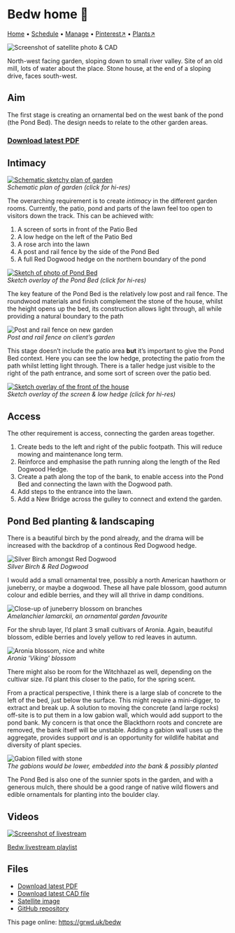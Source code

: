 # Bedw home 🏡

[Home](https://grwd.uk/bedw/) • [Schedule](https://grwd.uk/bedw/schedule) • [Manage](https://grwd.uk/bedw/manage) • [Pinterest↗](https://pinterest.co.uk/NatureWorksGarden/bedw) • [Plants↗](https://bit.ly/bedw-plants)

![Screenshot of satellite photo & CAD](https://res.cloudinary.com/growdigital/image/upload/w_320/v1683121508/bedw/pondbed-230427_123512.jpg)

North-west facing garden, sloping down to small river valley. Site of an old mill, lots of water about the place. Stone house, at the end of a sloping drive, faces south-west.

## Aim

The first stage is creating an ornamental bed on the west bank of the pond (the Pond Bed). The design needs to relate to the other garden areas.

### [Download latest PDF](https://codeberg.org/natureworks/bedw/raw/branch/main/bedw.pdf)

## Intimacy

[![Schematic sketchy plan of garden](https://res.cloudinary.com/growdigital/image/upload/w_320,bo_1px_solid_gray/v1683132844/bedw/bedw-schematic-shrubs.jpg)](https://res.cloudinary.com/growdigital/image/upload/v1683132844/bedw/bedw-schematic-shrubs.jpg)  
_Schematic plan of garden (click for hi-res)_

The overarching requirement is to create _intimacy_ in the different garden rooms. Currently, the patio, pond and parts of the lawn feel too open to visitors down the track. This can be achieved with:

1. A screen of sorts in front of the Patio Bed
2. A low hedge on the left of the Patio Bed
3. A rose arch into the lawn
4. A post and rail fence by the side of the Pond Bed
5. A full Red Dogwood hedge on the northern boundary of the pond

[![Sketch of photo of Pond Bed](https://res.cloudinary.com/growdigital/image/upload/w_320/v1683136411/bedw/pondbed-sketch-230427.jpg)](https://res.cloudinary.com/growdigital/image/upload/v1683136411/bedw/pondbed-sketch-230427.jpg)  
_Sketch overlay of the Pond Bed (click for hi-res)_

The key feature of the Pond Bed is the relatively low post and rail fence. The roundwood materials and finish complement the stone of the house, whilst the height opens up the bed, its construction allows light through, all while providing a natural boundary to the path

![Post and rail fence on new garden](https://res.cloudinary.com/growdigital/image/upload/w_320/v1676582092/clifftop/post-rail-fencing-crop-220419.jpg)  
_Post and rail fence on client’s garden_

This stage doesn’t include the patio area **but** it’s important to give the Pond Bed context. Here you can see the low hedge, protecting the patio from the path whilst letting light through. There is a taller hedge just visible to the right of the path entrance, and some sort of screen over the patio bed.

[![Sketch overlay of the front of the house](https://res.cloudinary.com/growdigital/image/upload/w_320/v1683136411/bedw/entrance-patio-sketch-230427.jpg)](https://res.cloudinary.com/growdigital/image/upload/v1683136411/bedw/entrance-patio-sketch-230427.jpg)  
_Sketch overlay of the screen & low hedge (click for hi-res)_

## Access

The other requirement is access, connecting the garden areas together. 

1. Create beds to the left and right of the public footpath. This will reduce mowing and maintenance long term.
2. Reinforce and emphasise the path running along the length of the Red Dogwood Hedge.
3. Create a path along the top of the bank, to enable access into the Pond Bed and connecting the lawn with the Dogwood path.
4. Add steps to the entrance into the lawn.
5. Add a New Bridge across the gulley to connect and extend the garden.

## Pond Bed planting & landscaping

There is a beautiful birch by the pond already, and the drama will be increased with the backdrop of a continous Red Dogwood hedge.

![Silver Birch amongst Red Dogwood](https://res.cloudinary.com/growdigital/image/upload/w_320/v1681487728/syra/silver-birch-red-dogwood.jpg)  
_Silver Birch & Red Dogwood_

I would add a small ornamental tree, possibly a north American hawthorn or juneberry, or maybe a dogwood. These all have pale blossom, good autumn colour and edible berries, and they will all thrive in damp conditions.

![Close-up of juneberry blossom on branches](https://res.cloudinary.com/growdigital/image/upload/w_320/v1683141248/bedw/Amelanchier-lamarkii-flowers-glowing-in-the-twilight.jpg)  
_Amelanchier lamarckii, an ornamental garden favourite_

For the shrub layer, I’d plant 3 small cultivars of Aronia. Again, beautiful blossom, edible berries and lovely yellow to red leaves in autumn.

![Aronia blossom, nice and white](https://res.cloudinary.com/growdigital/image/upload/w_320/v1632141292/aronia-AEFC4AEB-crop.jpg)  
_Aronia 'Viking' blossom_

There might also be room for the Witchhazel as well, depending on the cultivar size. I’d plant this closer to the patio, for the spring scent.

From a practical perspective, I think there is a large slab of concrete to the left of the bed, just below the surface. This might require a mini-digger, to extract and break up. A solution to moving the concrete (and large rocks) off-site is to put them in a low gabion wall, which would add support to the pond bank. My concern is that once the Blackthorn roots and concrete are removed, the bank itself will be unstable. Adding a gabion wall uses up the aggregate, provides support _and_ is an opportunity for wildlife habitat and diversity of plant species.

![Gabion filled with stone](https://res.cloudinary.com/growdigital/image/upload/w_320/v1683143350/bedw/gabion-open.jpg)  
_The gabions would be lower, embedded into the bank & possibly planted_

The Pond Bed is also one of the sunnier spots in the garden, and with a generous mulch, there should be a good range of native wild flowers and edible ornamentals for planting into the boulder clay.

## Videos

[![Screenshot of livestream](https://res.cloudinary.com/growdigital/image/upload/w_320/v1683143015/bedw/bedw-video.jpg)](https://bit.ly/bedw-playlist)

[Bedw livestream playlist](https://bit.ly/bedw-playlist)

## Files

* [Download latest PDF](https://codeberg.org/natureworks/bedw/raw/branch/main/bedw.pdf)
* [Download latest CAD file](https://codeberg.org/natureworks/bedw/src/branch/main/bedw.dxf)
* [Satellite image](https://codeberg.org/natureworks/bedw/raw/branch/main/satellite.jpg)
* [GitHub repository](https://codeberg.org/natureworks/bedw)

This page online: <https://grwd.uk/bedw>
